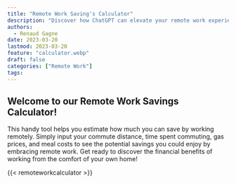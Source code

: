 ```yaml
---
title: "Remote Work Saving's Calculator"
description: "Discover how ChatGPT can elevate your remote work experience by improving communication, streamlining collaboration, and increasing daily task efficiency."
authors:
  - Renaud Gagne
date: 2023-03-20
lastmod: 2023-03-20
feature: "calculator.webp"
draft: false
categories: ["Remote Work"]
tags: 
---
```

## Welcome to our **Remote Work Savings Calculator**! 

This handy tool helps you estimate how much you can save by working remotely. Simply input your commute distance, time spent commuting, gas prices, and meal costs to see the potential savings you could enjoy by embracing remote work. Get ready to discover the financial benefits of working from the comfort of your own home!

{{< remoteworkcalculator >}}


